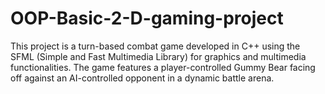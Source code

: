 # OOP-Basic-2-D-gaming-project
This project is a turn-based combat game developed in C++ using the SFML (Simple and Fast Multimedia Library) for graphics and multimedia functionalities. The game features a player-controlled Gummy Bear facing off against an AI-controlled opponent in a dynamic battle arena.
